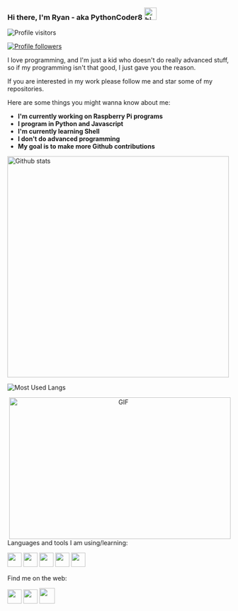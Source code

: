 ### Hi there, I'm Ryan  - aka PythonCoder8 <img src="https://user-images.githubusercontent.com/1303154/88677602-1635ba80-d120-11ea-84d8-d263ba5fc3c0.gif" width="28px" alt="hi">

![Profile visitors](https://visitor-badge.laobi.icu/badge?page_id=PythonCoder8.PythonCoder8)

[![Profile followers](https://img.shields.io/github/followers/PythonCoder8?label=Follow&style=social)](https://github.com/PythonCoder8)

I love programming, and I'm just a kid who doesn't do really advanced stuff, so if my programming isn't that good, I just gave you the reason.

If you are interested in my work please follow me and star some of my repositories.


Here are some things you might wanna know about me:

- **I'm currently working on Raspberry Pi programs**
- **I program in Python and Javascript**
- **I'm currently learning Shell**
- **I don't do advanced programming**
- **My goal is to make more Github contributions**


<p align='left'><img alt='Github stats' src='https://github-readme-stats.vercel.app/api?username=pythoncoder8&show_icons=true&theme=tokyonight' width='500'></p>
<p align='left'><img alt='Most Used Langs' src='https://github-readme-stats.vercel.app/api/top-langs/?username=PythonCoder8&theme=tokyonight'></p>

<p align='center'><img align="right" alt="GIF" src="https://github.com/abhisheknaiidu/abhisheknaiidu/blob/master/code.gif?raw=true" width="500" height="320" /></p>


Languages and tools I am using/learning:

<img height="32" width="32" src="https://cdn.jsdelivr.net/npm/simple-icons@v4/icons/python.svg" /> <img height="32" width="32" src="https://cdn.jsdelivr.net/npm/simple-icons@v4/icons/html5.svg" /> <img height="32" width="32" src="https://cdn.jsdelivr.net/npm/simple-icons@v4/icons/javascript.svg" /> <img height="32" width="32" src="https://cdn.jsdelivr.net/npm/simple-icons@v4/icons/css3.svg" />    <img height="32" width="32" src="https://cdn.jsdelivr.net/npm/simple-icons@v4/icons/linux.svg" />

Find me on the web:

<a href='https://www.youtube.com/channel/UCzKG5DOw6Z-MlV5EDJaeRFg'><img height="32" width="32" src="https://cdn.jsdelivr.net/npm/simple-icons@v4/icons/youtube.svg" /></a> <a href='https://open.spotify.com/user/zxm7a2pkeh4jigp9wct7rmw47'><img height="32" width="32" src="https://cdn.jsdelivr.net/npm/simple-icons@v4/icons/spotify.svg" /></a> <a href='https://web.roblox.com/users/2370993656/profile'><img height='35' width='35' src='https://static.wikia.nocookie.net/logopedia/images/8/85/D40KVhLQ_400x400.png/revision/latest/scale-to-width-down/100?cb=20191115114921'/></a>
